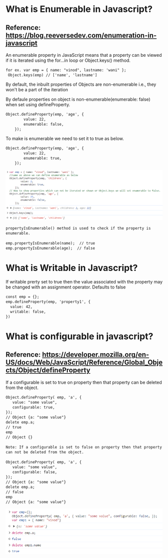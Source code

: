 What is Enumerable in Javascript?
====================================
Reference: https://blog.reeversedev.com/enumeration-in-javascript
----------
An enumerable property in JavaScript means that a property can be viewed if it is iterated using the for…in loop or Object.keys() method.

```
for ex. var emp = { name: "vinod", lastname: 'wani" };
 Object.keys(emp) // ['name', 'lastname']
```
By default, the inbuilt properties of Objects are non-enumerable i.e., they won't be a part of the iteration

By defaule properties on object is non-enumerable(enumerable: false) when set using defineProperty. 

```
Object.defineProperty(emp, 'age', {
        value: 22,
        enumerable: false,
    });
```
To make is enumerable we need to set it to true as below.

```
Object.defineProperty(emp, 'age', {
        value: 22,
        enumerable: true,
    });
```


![Enumerable](https://github.com/vinodwani18/JavascriptConcepts/blob/main/Images/Enumerable.png)
	
```
propertyIsEnumerable() method is used to check if the property is enumerable.

emp.propertyIsEnumerable(name);  // true
emp.propertyIsEnumerable(age);  // false
```

What is Writable in Javascript?
====================================
If writable prerty set to true then the value associated with the property may be changed with an assignment operator. 
Defaults to false

```
const emp = {};
emp.defineProperty(emp, 'property1', {
  value: 42,
  writable: false,
})
```

What is configurable in javascript?
===================================
Reference: https://developer.mozilla.org/en-US/docs/Web/JavaScript/Reference/Global_Objects/Object/defineProperty
---------
If a configurable is set to true on property then that property can be deleted from the object.

```
Object.defineProperty( emp, 'a', {
   value: "some value",
   configurable: true,
});
// Object {a: "some value"}
delete emp.a;
// true
emp
// Object {}

Note: If a configurable is set to false on property then that property can not be deleted from the object.

Object.defineProperty( emp, 'a', {
   value: "some value",
   configurable: false,
});
// Object {a: "some value"}
delete emp.a;
// false
emp
// Object {a: "some value"}
```


![Configurable](https://github.com/vinodwani18/JavascriptConcepts/blob/main/Images/configurable.png)
